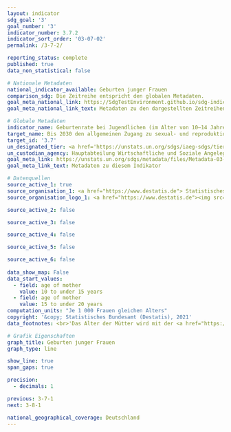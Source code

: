 ```yaml
---
layout: indicator    
sdg_goal: '3'    
goal_number: '3'    
indicator_number: 3.7.2    
indicator_sort_order: '03-07-02'    
permalink: /3-7-2/    

reporting_status: complete    
published: true    
data_non_statistical: false    

# Nationale Metadaten    
national_indicator_available: Geburten junger Frauen    
comparison_sdg: Die Zeitreihe entspricht den globalen Metadaten.    
goal_meta_national_link: https://SdgTestEnvironment.github.io/sdg-indicators/public/MetaDe/3.7.2.pdf    
goal_meta_national_link_text: Metadaten zu den dargestellten Zeitreihen    

# Globale Metadaten    
indicator_name: Geburtenrate bei Jugendlichen (im Alter von 10–14 Jahren und 15–19 Jahren) je 1&nbsp;000 Frauen in dieser Altersgruppe    
target_name: Bis 2030 den allgemeinen Zugang zu sexual- und reproduktionsmedizinischer Versorgung, einschließlich Familienplanung, Information und Aufklärung, und die Einbeziehung der reproduktiven Gesundheit in nationale Strategien und Programme gewährleisten    
target_id: '3.7'    
un_designated_tier: <a href='https://unstats.un.org/sdgs/iaeg-sdgs/tier-classification/' title='Klicken Sie hier um weitere Informationen zur UN-Tier-Klassifikation zu erhalten.'  target='_blank'>Tier I</a>    
un_custodian_agency: Hauptabteilung Wirtschaftliche und Soziale Angelegenheiten der Vereinten Nationen (UN DESA)    
goal_meta_link: https://unstats.un.org/sdgs/metadata/files/Metadata-03-07-02.pdf    
goal_meta_link_text: Metadaten zu diesem Indikator        

# Datenquellen
source_active_1: true
source_organisation_1: <a href="https://www.destatis.de"> Statistisches Bundesamt (Destatis) </a>
source_organisation_logo_1: <a href="https://www.destatis.de"><img src="https://g205sdgs.github.io/sdg-indicators/public/OrgImgDe/destatis.png" alt="Logo destatis" style="height:60px; width:148px"/></a>

source_active_2: false

source_active_3: false

source_active_4: false

source_active_5: false

source_active_6: false
    
data_show_map: False    
data_start_values: 
  - field: age of mother
    value: 10 to under 15 years
  - field: age of mother
    value: 15 to under 20 years    
computation_units: "Je 1 000 Frauen gleichen Alters"    
copyright: '&copy; Statistisches Bundesamt (Destatis), 2021'    
data_footnotes: <br>'Das Alter der Mütter wird mit der <a href="https://www.destatis.de/DE/Themen/Gesellschaft-Umwelt/Bevoelkerung/Geburten/Glossar/altersjahrmethode.html">Altersjahrmethode </a> ermittelt. <br>Die Daten basieren auf einer Sonderauswertung und sind nicht öffentlich zugänglich.'    

# Grafik Eigenschaften    
graph_title: Geburten junger Frauen    
graph_type: line    

show_line: true
span_gaps: true

precision:
  - decimals: 1    

previous: 3-7-1    
next: 3-8-1    

national_geographical_coverage: Deutschland    
---
```


<span></span>